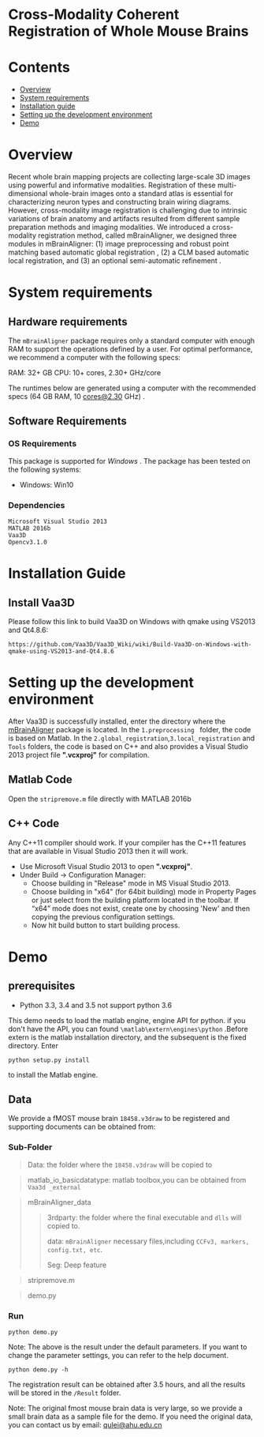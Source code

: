 # Cross-Modality Coherent Registration of Whole Mouse Brains

# Contents

- [Overview](https://github.com/Vaa3D/vaa3d_tools/tree/master/hackathon/mBrainAligner#Overview)
- [System requirements](https://github.com/Vaa3D/vaa3d_tools/tree/master/hackathon/mBrainAligner#System-requirements)
- [Installation guide](https://github.com/Vaa3D/vaa3d_tools/tree/master/hackathon/mBrainAligner#Installation-guide)
- [Setting up the development environment](https://github.com/Vaa3D/vaa3d_tools/tree/master/hackathon/mBrainAligner#Setting-up-the-development-environment)
- [Demo](https://github.com/Vaa3D/vaa3d_tools/tree/master/hackathon/mBrainAligner#Demo)

# Overview

Recent whole brain mapping projects are collecting large-scale 3D images using powerful and informative modalities. Registration of these multi-dimensional whole-brain images onto a standard atlas is essential for characterizing neuron types and constructing brain wiring diagrams. However, cross-modality image registration is challenging due to intrinsic variations of brain anatomy and artifacts resulted from different sample preparation methods and imaging modalities. We introduced a cross-modality registration method, called mBrainAligner,  we designed three modules in mBrainAligner: (1) image preprocessing and robust point matching based automatic global registration , (2) a CLM based automatic local registration, and (3) an optional semi-automatic refinement . 

# System requirements

## Hardware requirements

The  `mBrainAligner`  package requires only a standard computer with enough RAM to support the operations defined by a user. For optimal performance, we recommend a computer with the following specs:

RAM: 32+ GB
CPU: 10+ cores, 2.30+ GHz/core

The runtimes below are generated using a computer with the recommended specs (64 GB RAM, 10 cores@2.30 GHz) .

## Software Requirements

### OS Requirements

This package is supported for *Windows* . The package has been tested on the following systems:

- Windows:  Win10

###  Dependencies

```
Microsoft Visual Studio 2013
MATLAB 2016b 
Vaa3D
Opencv3.1.0
```

# Installation Guide

## Install Vaa3D 

Please follow this link to build Vaa3D on Windows with qmake using VS2013 and Qt4.8.6:

```
https://github.com/Vaa3D/Vaa3D_Wiki/wiki/Build-Vaa3D-on-Windows-with-qmake-using-VS2013-and-Qt4.8.6
```

# Setting up the development environment

After Vaa3D is successfully installed, enter the directory where the [mBrainAligner](https://github.com/Vaa3D/vaa3d_tools/tree/master/hackathon/mBrainAligner) package is located. In the `1.preprocessing ` folder, the code is based on Matlab.  In the `2.global_registration`,`3.local_registration` and `Tools` folders, the code is based on C++ and  also provides a Visual Studio 2013 project file **".vcxproj"** for compilation.

## Matlab Code

Open the `stripremove.m` file directly with MATLAB 2016b

## C++ Code

Any C++11 compiler should work. If your compiler has the C++11 features that are available in Visual Studio 2013 then it will work.

- Use Microsoft Visual Studio 2013 to open **".vcxproj"**.
- Under Build -> Configuration Manager:
  - Choose building in "Release" mode in MS Visual Studio 2013.
  - Choose building in "x64" (for 64bit building) mode  in Property Pages or just select from the building platform located in the toolbar. If “x64” mode does not exist, create one by choosing 'New' and then copying the previous configuration settings.
  - Now hit build button to start building process.

# Demo

## prerequisites

- Python 3.3, 3.4 and 3.5 not support python 3.6

This demo needs to load the matlab engine, engine API for python. if you don't have the API, you can found `\matlab\extern\engines\python` .Before extern is the matlab installation directory, and the subsequent is the fixed directory. Enter 

```
python setup.py install
```

 to install the Matlab engine.

## Data

We provide a fMOST mouse brain `18458.v3draw` to be registered  and supporting documents can be obtained from:

### Sub-Folder

>Data:			                 		   the folder where the `18458.v3draw` will be copied to

>matlab_io_basicdatatype:	matlab toolbox,you can be obtained from `Vaa3d _external`

>mBrainAligner_data
>>3rdparty:                 		  the folder where the final executable and `dlls` will copied to.
>>
>>data:                           `mBrainAligner` necessary files,including `CCFv3, markers, config.txt, etc`.
>>
>>Seg:									           Deep feature    

>stripremove.m           

>demo.py            

### Run

```
python demo.py 
```

Note: The above is the result under the default parameters.  If you want to change the parameter settings, you can refer to the help document.

```
python demo.py -h
```

The registration result can be obtained after 3.5 hours, and all the results will be stored in the `/Result` folder.

Note: The original fmost mouse brain data is very large, so we provide a small brain data as a sample file for the demo. If you need the original data, you can contact us by email:  qulei@ahu.edu.cn

